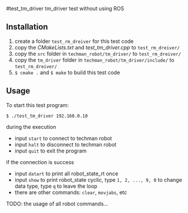 #test_tm_driver
tm_driver test without using ROS

## Installation
1. create a folder ```test_rm_dreiver``` for this test code
2. copy the *CMakeLists.txt* and *test_tm_driver.cpp* to ```test_rm_dreiver/```
3. copy the ```src``` folder in ```techman_robot/tm_driver/``` to ```test_rm_dreiver/```
4. copy the ```tm_driver``` folder in ```techman_robot/tm_driver/include/``` to ```test_rm_dreiver/```
5. ```$ cmake .``` and ```$ make``` to build this test code

## Usage
To start this test program:
```
$ ./test_tm_driver 192.168.0.10
```
during the execution
* input ```start``` to connect to techman robot
* input ```halt``` to disconnect to techman robot
* input ```quit``` to exit the program

if the connection is success
* input ```datart``` to print all robot_state_rt once
* input ```show``` to print robot_state cyclic, type ```1, 2, ..., 9, 0``` to change data type, type ```q``` to leave the loop
* there are other commands: ```clear```, ```movjabs```, etc

TODO: the usage of all robot commands...
